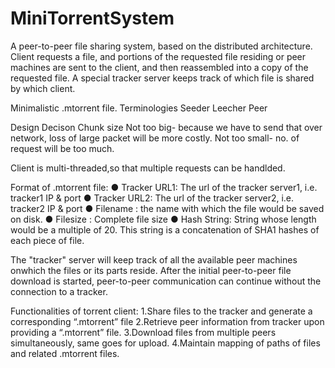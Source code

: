 # MiniTorrentSystem
A peer-to-peer file sharing system, based on the distributed architecture. 
Client requests a file, and portions of the requested file residing or peer machines are sent to the client, and then reassembled into a copy of the requested file.
A special tracker server keeps track of which file is shared by which client.


Minimalistic .mtorrent file.
Terminologies
Seeder
Leecher
Peer

Design Decison
Chunk size
Not too big- because we have to send that over network, loss of large packet will be more costly.
Not too small- no. of request will be too much.

Client is multi-threaded,so that multiple requests can be handlded.

Format of .mtorrent file:
● Tracker URL1: The url of the tracker server1, i.e. tracker1 IP & port
● Tracker URL2: The url of the tracker server2, i.e. tracker2 IP & port
● Filename : the name with which the file would be saved on disk.
● Filesize : Complete file size
● Hash String: String whose length would be a multiple of 20. This string is a
concatenation of SHA1 hashes of each piece of file.


The "tracker" server  will keep track of all the available peer machines onwhich the files or its parts reside.
After the initial peer-to-peer file download is started, peer-to-peer communication can continue
without the connection to a tracker.


Functionalities of torrent client:
1.Share files to the tracker and generate a corresponding “.mtorrent” file
2.Retrieve peer information from tracker upon providing a “.mtorrent” file.
3.Download files from multiple peers simultaneously, same goes for upload.
4.Maintain mapping of paths of files and related .mtorrent files.

